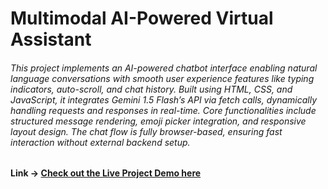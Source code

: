 # Multimodal AI-Powered Virtual Assistant

###### This project implements an AI-powered chatbot interface enabling natural language conversations with smooth user experience features like typing indicators, auto-scroll, and chat history. Built using HTML, CSS, and JavaScript, it integrates Gemini 1.5 Flash’s API via fetch calls, dynamically handling requests and responses in real-time. Core functionalities include structured message rendering, emoji picker integration, and responsive layout design. The chat flow is fully browser-based, ensuring fast interaction without external backend setup.

#### Link -> [Check out the Live Project Demo here](https://drive.google.com/file/d/1ZZgnZx71PxgGxlMgUzDJVB8dSa-cTTIz/view?usp=drive_link)
